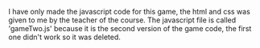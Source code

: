 I have only made the javascript code for this game, the html and css was given to me by the teacher of the course. 
The javascript file is called 'gameTwo.js' because it is the second version of the game code, the first one didn't work so it was deleted.
